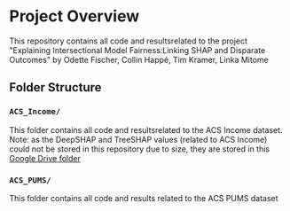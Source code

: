 # Project Overview

This repository contains all code and resultsrelated to the project "Explaining Intersectional Model Fairness:Linking SHAP and Disparate Outcomes" 
by Odette Fischer, Collin Happé, Tim Kramer, Linka Mitome

## Folder Structure

### `ACS_Income/`
This folder contains all code and resultsrelated to the ACS Income dataset. 
Note: as the DeepSHAP and TreeSHAP values (related to ACS Income) could not be stored in this repository due to size, they are stored in this [Google Drive folder](https://drive.google.com/drive/folders/161twp_pvOqjHx63WlUHKeBPZ2L93aZnm?usp=sharing)

### `ACS_PUMS/`
This folder contains all code and results related to the ACS PUMS dataset
